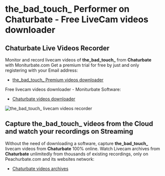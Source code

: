 # the_bad_touch_ Performer on Chaturbate - Free LiveCam videos downloader

## Chaturbate Live Videos Recorder

Monitor and record livecam videos of **the_bad_touch_** from **Chaturbate** with Moniturbate.com
Get a premium trial for free by just and only registering with your Email address:
* [the_bad_touch_ Premium videos downloader](https://moniturbate.com/request-demo-licence-key.html)

Free livecam videos downloader - Moniturbate Software:
* [Chaturbate videos downloader](https://moniturbate.com/moniturbate-download-software.html)

![the_bad_touch_ livecam videos recorder](https://peachurnet.com/templates/moniturbate-software.png)


## Capture the_bad_touch_ videos from the Cloud and watch your recordings on Streaming

Without the need of downloading a software, capture **the_bad_touch_** livecam videos from **Chaturbate** 100% online.
Watch Livecam archives from **Chaturbate** unlimitedly from thousands of existing recordings, only on Peachurbate.com and its websites network:
* [Chaturbate videos archives](https://peachurnet.com/)